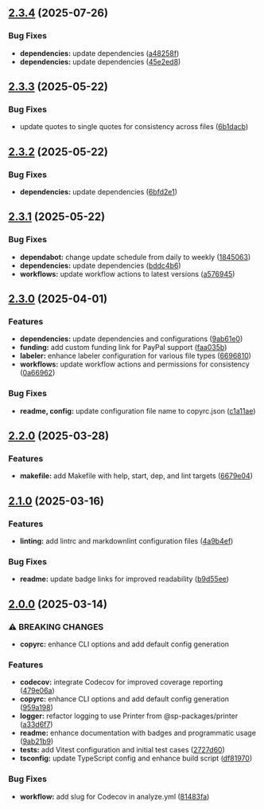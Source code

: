 ## [2.3.4](https://github.com/SP-Packages/copyrc/compare/v2.3.3...v2.3.4) (2025-07-26)

### Bug Fixes

* **dependencies:** update dependencies ([a48258f](https://github.com/SP-Packages/copyrc/commit/a48258f5c0c30031387c43736078bd3d414dbd2c))
* **dependencies:** update dependencies ([45e2ed8](https://github.com/SP-Packages/copyrc/commit/45e2ed80ccea31db6a90317e08ff51b46d149032))

## [2.3.3](https://github.com/SP-Packages/copyrc/compare/v2.3.2...v2.3.3) (2025-05-22)

### Bug Fixes

* update quotes to single quotes for consistency across files ([6b1dacb](https://github.com/SP-Packages/copyrc/commit/6b1dacbb226c1c8f276660416c0b4909a07a4318))

## [2.3.2](https://github.com/SP-Packages/copyrc/compare/v2.3.1...v2.3.2) (2025-05-22)

### Bug Fixes

* **dependencies:** update dependencies ([6bfd2e1](https://github.com/SP-Packages/copyrc/commit/6bfd2e1da0a7037a8ad50e9e0e807655693a1a78))

## [2.3.1](https://github.com/SP-Packages/copyrc/compare/v2.3.0...v2.3.1) (2025-05-22)

### Bug Fixes

* **dependabot:** change update schedule from daily to weekly ([1845063](https://github.com/SP-Packages/copyrc/commit/18450636d751d73e60595e1f66c118049339a68f))
* **dependencies:** update dependencies ([bddc4b6](https://github.com/SP-Packages/copyrc/commit/bddc4b65d3fa8aff1a424e980ab976ab6bad417f))
* **workflows:** update workflow actions to latest versions ([a576945](https://github.com/SP-Packages/copyrc/commit/a57694544abad5e381aaa2294ea8a6e116d3d2cd))

## [2.3.0](https://github.com/SP-Packages/copyrc/compare/v2.2.0...v2.3.0) (2025-04-01)

### Features

* **dependencies:** update dependencies and configurations ([9ab61e0](https://github.com/SP-Packages/copyrc/commit/9ab61e0e08da4f0a2074fc2abd5029c177858acd))
* **funding:** add custom funding link for PayPal support ([faa035b](https://github.com/SP-Packages/copyrc/commit/faa035ba57dcd0aad1613204cf5b6c9e678e4093))
* **labeler:** enhance labeler configuration for various file types ([6696810](https://github.com/SP-Packages/copyrc/commit/6696810d4577bfa5e6d520782a1c8d2c77036243))
* **workflows:** update workflow actions and permissions for consistency ([0a66962](https://github.com/SP-Packages/copyrc/commit/0a66962922f27b14cff1d6b046f59e3326d4a354))

### Bug Fixes

* **readme, config:** update configuration file name to copyrc.json ([c1a11ae](https://github.com/SP-Packages/copyrc/commit/c1a11ae1d59e19dfc40b993fd3fd6503f25d4336))

## [2.2.0](https://github.com/SP-Packages/copyrc/compare/v2.1.0...v2.2.0) (2025-03-28)

### Features

* **makefile:** add Makefile with help, start, dep, and lint targets ([6679e04](https://github.com/SP-Packages/copyrc/commit/6679e049e8fd33c5adcaf86fc25f74c196203d78))

## [2.1.0](https://github.com/SP-Packages/copyrc/compare/v2.0.0...v2.1.0) (2025-03-16)

### Features

* **linting:** add lintrc and markdownlint configuration files ([4a9b4ef](https://github.com/SP-Packages/copyrc/commit/4a9b4efe04bb6a960f952fe5889618fbd2fdcba4))

### Bug Fixes

* **readme:** update badge links for improved readability ([b9d55ee](https://github.com/SP-Packages/copyrc/commit/b9d55eee47109827189e693b6d7b1753a9c783b3))

## [2.0.0](https://github.com/SP-Packages/copyrc/compare/v1.0.0...v2.0.0) (2025-03-14)

### ⚠ BREAKING CHANGES

* **copyrc:** enhance CLI options and add default config generation

### Features

* **codecov:** integrate Codecov for improved coverage reporting ([479e06a](https://github.com/SP-Packages/copyrc/commit/479e06a8b25c2ed117a6ce4b6b57c7f8ba9fb528))
* **copyrc:** enhance CLI options and add default config generation ([959a198](https://github.com/SP-Packages/copyrc/commit/959a1983a59ac493eb1e1a5c8ac1f06f2a7234f7))
* **logger:** refactor logging to use Printer from @sp-packages/printer ([a33d6f7](https://github.com/SP-Packages/copyrc/commit/a33d6f72592667d3b385077c94bd6794ec5c0a15))
* **readme:** enhance documentation with badges and programmatic usage ([9ab21b9](https://github.com/SP-Packages/copyrc/commit/9ab21b9df6f844c8c5911695e4dac1454d4a094b))
* **tests:** add Vitest configuration and initial test cases ([2727d60](https://github.com/SP-Packages/copyrc/commit/2727d60c8c3942560057663032f6ca96bc16bab3))
* **tsconfig:** update TypeScript config and enhance build script ([df81970](https://github.com/SP-Packages/copyrc/commit/df819708537ad2941d31d86e1be38131cb9143eb))

### Bug Fixes

* **workflow:** add slug for Codecov in analyze.yml ([81483fa](https://github.com/SP-Packages/copyrc/commit/81483fadb6a2a446aba52d40d5f2a89a7453849d))
